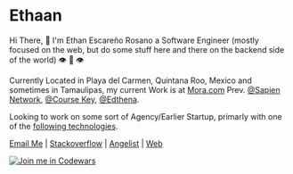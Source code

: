 # Ethaan

Hi There, 🖖 I'm Ethan Escareño Rosano a Software Engineer (mostly focused on the web, but do some stuff here and there on the backend side of the world) 👁️ 👅 👁️


Currently Located in Playa del Carmen, Quintana Roo, Mexico and sometimes in Tamaulipas, my current Work is at [Mora.com]([https://assessments.mora.com/](https://onboardings.mora.com/find-your-doctor)) Prev. [@Sapien Network](https://www.sapien.network/), [@Course Key](https://coursekey.com/), [@Edthena](https://www.edthena.com/).


Looking to work on some sort of Agency/Earlier Startup, primarly with one of the [following technologies](https://github.com/Ethaan?tab=stars).

[Email Me](mailto:ethan.rosanoo@gmail.com) | [Stackoverflow](https://stackoverflow.com/users/3961546/ethaan) | [Angelist](https://angel.co/u/ethaan) | [Web](https://ethaan.github.io/)

[![Join me in Codewars](https://www.codewars.com/users/Ethaan/badges/large)](https://www.codewars.com/users/Ethaan)

